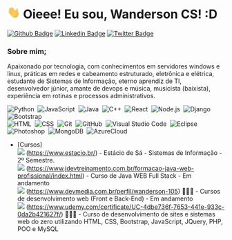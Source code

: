 

<!--
**wandersoncsouza/wandersoncsouza** is a ✨ _special_ ✨ repository because its `README.md` (this file) appears on your GitHub profile.

Here are some ideas to get you started:

- 🔭 I’m currently working on ...
- 🌱 I’m currently learning ...
- 👯 I’m looking to collaborate on ...
- 🤔 I’m looking for help with ...
- 💬 Ask me about ...
- 📫 How to reach me: ...
- 😄 Pronouns: ...
- ⚡ Fun fact: ...
-->

# <img src="https://raw.githubusercontent.com/ABSphreak/ABSphreak/master/gifs/Hi.gif" width="30px"> Oieee! Eu sou, Wanderson CS! :D

[![Github Badge](https://img.shields.io/badge/-Github-000?style=flat-square&logo=Github&logoColor=white&link=https://github.com/wandersoncsouza)](https://github.com/wandersoncsouza)
[![Linkedin Badge](https://img.shields.io/badge/-LinkedIn-blue?style=flat-square&logo=Linkedin&logoColor=white&link=https://www.linkedin.com/in/wanderson-costa-souza-8a9a8868/)](https://www.linkedin.com/in/wanderson-costa-souza-8a9a8868/)
[![Twitter Badge](https://img.shields.io/badge/-Twitter-1ca0f1?style=flat-square&labelColor=1ca0f1&logo=twitter&logoColor=white&link=https://twitter.com/wanderneguinho)](https://twitter.com/wanderneguinho)

### Sobre mim;
   Apaixonado por tecnologia, com conhecimentos em servidores windows e linux, práticas em redes e cabeamento estruturado, eletrônica e elétrica, estudante de Sistemas de Informação, eterno aprendiz de TI, desenvolvedor júnior, amante de devops e música, musicista (baixista), experiência em rotinas e processos administrativos.

![Python](https://img.shields.io/badge/-Python-05122A?style=flat&logo=python)&nbsp;
![JavaScript](https://img.shields.io/badge/-JavaScript-05122A?style=flat&logo=javascript)&nbsp;
![Java](https://img.shields.io/badge/-Java-05122A?style=flat&logo=Java&logoColor=FFA518)&nbsp;
![C++](https://img.shields.io/badge/-C++-05122A?style=flat&logo=C%2B%2B&logoColor=00599C)&nbsp;
![React](https://img.shields.io/badge/-React-05122A?style=flat&logo=react)&nbsp;
![Node.js](https://img.shields.io/badge/-Node.js-05122A?style=flat&logo=node.js)&nbsp;
![Django](https://img.shields.io/badge/-Django-05122A?style=flat&logo=django&logoColor=092E20)&nbsp;
![Bootstrap](https://img.shields.io/badge/-Bootstrap-05122A?style=flat&logo=bootstrap&logoColor=563D7C)\
![HTML](https://img.shields.io/badge/-HTML-05122A?style=flat&logo=HTML5)&nbsp;
![CSS](https://img.shields.io/badge/-CSS-05122A?style=flat&logo=CSS3&logoColor=1572B6)&nbsp;
![Git](https://img.shields.io/badge/-Git-05122A?style=flat&logo=git)&nbsp;
![GitHub](https://img.shields.io/badge/-GitHub-05122A?style=flat&logo=github)&nbsp;
![Visual Studio Code](https://img.shields.io/badge/-Visual%20Studio%20Code-05122A?style=flat&logo=visual-studio-code&logoColor=007ACC)&nbsp;
![Eclipse](https://img.shields.io/badge/-Eclipse-05122A?style=flat&logo=eclipse-ide&logoColor=2C2255)\
![Photoshop](https://img.shields.io/badge/-Photoshop-05122A?style=flat&logo=adobe-photoshop)&nbsp;
![MongoDB](https://img.shields.io/badge/-MongoDB-05122A?style=flat&logo=mongodb)&nbsp;
![AzureCloud](https://img.shields.io/badge/-AzureCloud-05122A?style=flat&logo=azure-cloud)&nbsp;

- [Cursos] <br>
    <img src="https://images.educamaisbrasil.com.br/content/superior/instituicao/logo/g/estacio.png" width="15px" heigth="15px">
   (https://www.estacio.br/) - Estácio de Sá - Sistemas de Informação - 2º Semestre.<br>
   <img src="https://seeklogo.com/images/J/java-logo-7F8B35BAB3-seeklogo.com.png" width="15px" heigth="15px">
   (https://www.jdevtreinamento.com.br/formacao-java-web-profissional/index.html) - Curso de Java WEB Full Stack - Em andamento<br>
   <img src="https://arquivo.devmedia.com.br/marketing/img/logo-devmedia.png" width="15px" heigth="15px">
   (https://www.devmedia.com.br/perfil/wanderson-105) 👨🏼‍🏫 - Cursos de desenvolvimento web (Front e Back-End) - Em andamento <br>
   <img src="https://s3.amazonaws.com/thinkific-import/220759/AaQOupKTMCZDEzzmIaSR_SO-LOGO-300.png" width="15px" heigth="15px">
   (https://www.udemy.com/certificate/UC-4dbe736f-7653-441e-933c-0da2b421627f/) 👨🏼‍🏫 - Curso de desenvolvimento de sites e sistemas web do zero utilizando HTML, CSS, Bootstrap, JavaScript, JQuery, PHP, POO e MySQL


   
